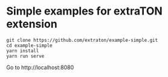 # Simple examples for extraTON extension

```
git clone https://github.com/extraton/example-simple.git
cd example-simple
yarn install
yarn run serve
```
Go to http://localhost:8080